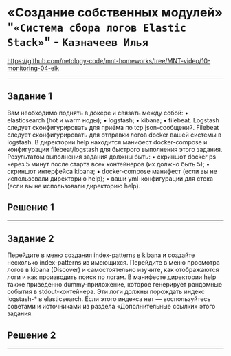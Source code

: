 #  «Создание собственных модулей» "`«Система сбора логов Elastic Stack»`" - `Казначеев Илья`

https://github.com/netology-code/mnt-homeworks/tree/MNT-video/10-monitoring-04-elk

---

## Задание 1
Вам необходимо поднять в докере и связать между собой:
•	elasticsearch (hot и warm ноды);
•	logstash;
•	kibana;
•	filebeat.
Logstash следует сконфигурировать для приёма по tcp json-сообщений.
Filebeat следует сконфигурировать для отправки логов docker вашей системы в logstash.
В директории help находится манифест docker-compose и конфигурации filebeat/logstash для быстрого выполнения этого задания.
Результатом выполнения задания должны быть:
•	скриншот docker ps через 5 минут после старта всех контейнеров (их должно быть 5);
•	скриншот интерфейса kibana;
•	docker-compose манифест (если вы не использовали директорию help);
•	ваши yml-конфигурации для стека (если вы не использовали директорию help).

## Решение 1





---

## Задание 2
Перейдите в меню создания index-patterns в kibana и создайте несколько index-patterns из имеющихся.
Перейдите в меню просмотра логов в kibana (Discover) и самостоятельно изучите, как отображаются логи и как производить поиск по логам.
В манифесте директории help также приведенно dummy-приложение, которое генерирует рандомные события в stdout-контейнера. Эти логи должны порождать индекс logstash-* в elasticsearch. Если этого индекса нет — воспользуйтесь советами и источниками из раздела «Дополнительные ссылки» этого задания.

## Решение 2


---